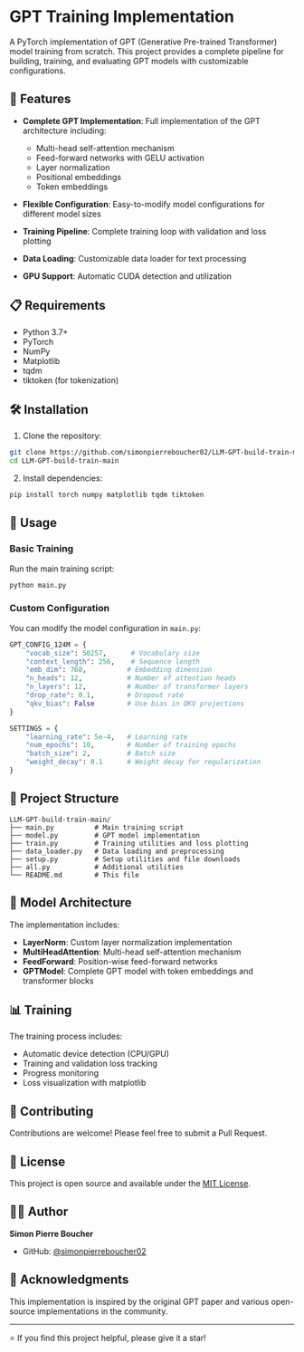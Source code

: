 # GPT Training Implementation

A PyTorch implementation of GPT (Generative Pre-trained Transformer) model training from scratch. This project provides a complete pipeline for building, training, and evaluating GPT models with customizable configurations.

## 🚀 Features

- **Complete GPT Implementation**: Full implementation of the GPT architecture including:
  - Multi-head self-attention mechanism
  - Feed-forward networks with GELU activation
  - Layer normalization
  - Positional embeddings
  - Token embeddings

- **Flexible Configuration**: Easy-to-modify model configurations for different model sizes
- **Training Pipeline**: Complete training loop with validation and loss plotting
- **Data Loading**: Customizable data loader for text processing
- **GPU Support**: Automatic CUDA detection and utilization

## 📋 Requirements

- Python 3.7+
- PyTorch
- NumPy
- Matplotlib
- tqdm
- tiktoken (for tokenization)

## 🛠️ Installation

1. Clone the repository:
```bash
git clone https://github.com/simonpierreboucher02/LLM-GPT-build-train-main.git
cd LLM-GPT-build-train-main
```

2. Install dependencies:
```bash
pip install torch numpy matplotlib tqdm tiktoken
```

## 🎯 Usage

### Basic Training

Run the main training script:

```bash
python main.py
```

### Custom Configuration

You can modify the model configuration in `main.py`:

```python
GPT_CONFIG_124M = {
    "vocab_size": 50257,      # Vocabulary size
    "context_length": 256,    # Sequence length
    "emb_dim": 768,          # Embedding dimension
    "n_heads": 12,           # Number of attention heads
    "n_layers": 12,          # Number of transformer layers
    "drop_rate": 0.1,        # Dropout rate
    "qkv_bias": False        # Use bias in QKV projections
}

SETTINGS = {
    "learning_rate": 5e-4,   # Learning rate
    "num_epochs": 10,        # Number of training epochs
    "batch_size": 2,         # Batch size
    "weight_decay": 0.1      # Weight decay for regularization
}
```

## 📁 Project Structure

```
LLM-GPT-build-train-main/
├── main.py          # Main training script
├── model.py         # GPT model implementation
├── train.py         # Training utilities and loss plotting
├── data_loader.py   # Data loading and preprocessing
├── setup.py         # Setup utilities and file downloads
├── all.py           # Additional utilities
└── README.md        # This file
```

## 🔧 Model Architecture

The implementation includes:

- **LayerNorm**: Custom layer normalization implementation
- **MultiHeadAttention**: Multi-head self-attention mechanism
- **FeedForward**: Position-wise feed-forward networks
- **GPTModel**: Complete GPT model with token embeddings and transformer blocks

## 📊 Training

The training process includes:

- Automatic device detection (CPU/GPU)
- Training and validation loss tracking
- Progress monitoring
- Loss visualization with matplotlib

## 🤝 Contributing

Contributions are welcome! Please feel free to submit a Pull Request.

## 📄 License

This project is open source and available under the [MIT License](LICENSE).

## 👨‍💻 Author

**Simon Pierre Boucher**
- GitHub: [@simonpierreboucher02](https://github.com/simonpierreboucher02)

## 🙏 Acknowledgments

This implementation is inspired by the original GPT paper and various open-source implementations in the community.

---

⭐ If you find this project helpful, please give it a star! 